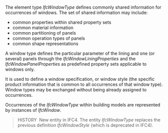﻿The element type _IfcWindowType_ defines commonly shared information for occurrences of windows. The set of shared information may include:

* common properties within shared property sets
* common material information
* common partitioning of panels
* common operation types of panels
* common shape representations

A window type defines the particular parameter of the lining and one (or several) panels through the _IfcWindowLiningProperties_ and the _IfcWindowPanelProperties_ as predefined property sets applicable to windows only.

It is used to define a window specification, or window style (the specific product information that is common to all occurrences of that window type). Window types may be exchanged without being already assigned to occurrences.

Occurrences of the _IfcWindowType_ within building models are represented by instances of _IfcWindow_.

> HISTORY&nbsp; New entity in IFC4. The entity _IfcWindowType_ replaces the previous definition _IfcWindowStyle_ (which is deprecated in IFC4).

